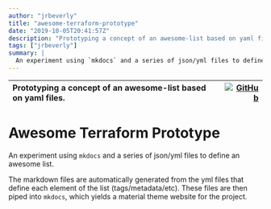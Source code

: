 ```yaml
---
author: "jrbeverly"
title: "awesome-terraform-prototype"
date: "2019-10-05T20:41:57Z"
description: "Prototyping a concept of an awesome-list based on yaml files."
tags: ["jrbeverly"]
summary: |
  An experiment using `mkdocs` and a series of json/yml files to define an awesome list. The markdown files are automatically generated from the yml files that define each element of the list (tags/metadata/etc). These files are then piped into `mkdocs`, which yields a material theme website for the project.
---
```


| Prototyping a concept of an awesome-list based on yaml files. | [![GitHub](https://img.shields.io/badge/GitHub-%23121011.svg?logo=github&logoColor=white)](https://github.com/jrbeverly/awesome-terraform-prototype) |
| :-------- | -------: |


# Awesome Terraform Prototype

An experiment using `mkdocs` and a series of json/yml files to define an awesome list.

The markdown files are automatically generated from the yml files that define each element of the list (tags/metadata/etc). These files are then piped into `mkdocs`, which yields a material theme website for the project.